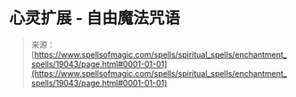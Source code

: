 <!--yml

category: 未分类

date: 2024-06-12 19:00:45

-->

# 心灵扩展 - 自由魔法咒语

> 来源：[https://www.spellsofmagic.com/spells/spiritual_spells/enchantment_spells/19043/page.html#0001-01-01](https://www.spellsofmagic.com/spells/spiritual_spells/enchantment_spells/19043/page.html#0001-01-01)
